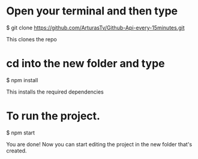 # Open your terminal and then type

$ git clone https://github.com/ArturasTv/Github-Api-every-15minutes.git

This clones the repo

# cd into the new folder and type

$ npm install

This installs the required dependencies

# To run the project.
$ npm start

You are done! Now you can start editing the project in the new folder that's created.
